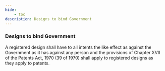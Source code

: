 ```yaml
---
hide:
    - toc
description: Designs to bind Government
---
```


### Designs to bind Government

A registered design shall have to all intents the like effect as against the Government as it has against any person and the provisions of Chapter XVII of the Patents Act, 1970 (39 of 1970) shall apply to registered designs as they apply to patents.
